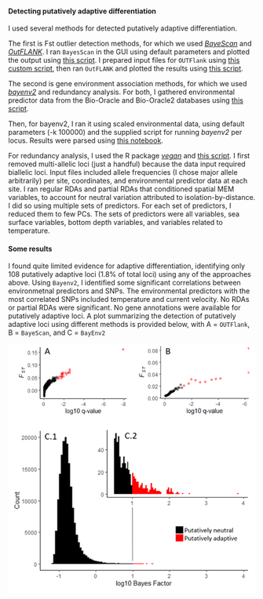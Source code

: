 #### Detecting putatively adaptive differentiation

I used several methods for detected putatively adaptive differentiation.

The first is Fst outlier detection methods, for which we used [*BayeScan*](http://cmpg.unibe.ch/software/BayeScan/) and [*OutFLANK*](http://rstudio-pubs-static.s3.amazonaws.com/305384_9aee1c1046394fb9bd8e449453d72847.html). I ran ``BayesScan`` in the GUI using default parameters and plotted the output using [this script](https://github.com/nclowell/RAD_scallops/blob/master/4_detecting_adaptive_differentiation/bayescan.R). I prepared input files for ``OUTFlank`` using [this custom script](https://github.com/nclowell/RAD_sea_cucumbers/blob/master/4_detecting_adaptive_differentiation/convert_genepop_to_outflank_inputs.py), then ran ``OutFLANK`` and plotted the results using [this script](https://github.com/nclowell/RAD_scallops/blob/master/4_detecting_adaptive_differentiation/OutFLANK.R).

The second is gene environment association methods, for which we used [*bayenv2*](https://gcbias.org/bayenv/) and redundancy analysis. For both, I gathered environmental predictor data from the Bio-Oracle and Bio-Oracle2 databases using [this script](https://github.com/nclowell/SeaCukes/blob/master/4_detecting_adaptive_differentiation/access_biooracle_for_env_predictors.R). 

Then, for bayenv2, I ran it using scaled environmental data, using default parameters (-k 100000) and the supplied script for running *bayenv2* per locus. Results were parsed using [this notebook](https://github.com/nclowell/RAD_scallops/blob/master/4_detecting_adaptive_differentiation/parse_bayenv2_results.ipynb).

For redundancy analysis, I used the R package [*vegan*](https://cran.r-project.org/web/packages/vegan/index.html) and [this script](https://github.com/nclowell/RAD_scallops/blob/master/4_detecting_adaptive_differentiation/rda.R). I first removed multi-allelic loci (just a handful) because the data input required biallelic loci. Input files included allele frequencies (I chose major allele arbitrarily) per site, coordinates, and environmental predictor data at each site. I ran regular RDAs and partial RDAs that conditioned spatial MEM variables, to account for neutral variation attributed to isolation-by-distance. I did so using multiple sets of predictors. For each set of predictors, I reduced them to few PCs. The sets of predictors were all variables, sea surface variables, bottom depth variables, and variables related to temperature. 

#### Some results

I found quite limited evidence for adaptive differentiation, identifying only 108 putatively adaptive loci (1.8% of total loci) using any of the approaches above. Using ``Bayenv2``, I identified some significant correlations between environmetnal predictors and SNPs. The environmental predictors with the most correlated SNPs included temperature and current velocity. No RDAs or partial RDAs were significant. No gene annotations were available for putatively adaptive loci. A plot summarizing the detection of putatively adaptive loci using different methods is provided below, with A = ``OUTFlank``, B = ``BayeScan``, and C = ``BayEnv2``

![putadapt](https://github.com/nclowell/RAD_scallops/blob/master/imgs/putadapt_sum.PNG)